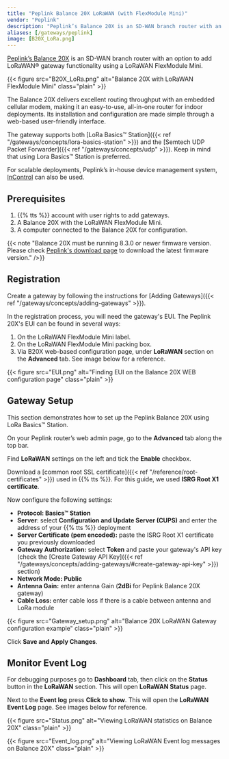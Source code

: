 ```yaml
---
title: "Peplink Balance 20X LoRaWAN (with FlexModule Mini)"
vendor: "Peplink"
description: "Peplink’s Balance 20X is an SD-WAN branch router with an option to add LoRaWAN® gateway functionality using a LoRaWAN FlexModule Mini."
aliases: [/gateways/peplink]
image: [B20X_LoRa.png]
---
```


[Peplink’s Balance 20X](https://www.peplink.com/products/balance-20x/) is an SD-WAN branch router with an option to add LoRaWAN® gateway functionality using a LoRaWAN FlexModule Mini.

{{< figure src="B20X_LoRa.png" alt="Balance 20X with LoRaWAN FlexModule Mini" class="plain" >}}

The Balance 20X delivers excellent routing throughput with an embedded cellular modem, making it an easy-to-use, all-in-one router for indoor deployments. Its installation and configuration are made simple through a web-based user-friendly interface. 

The gateway supports both [LoRa Basics™ Station]({{< ref "/gateways/concepts/lora-basics-station" >}}) and the [Semtech UDP Packet Forwarder]({{< ref "/gateways/concepts/udp" >}}). Keep in mind that using Lora Basics™ Station is preferred.

For scalable deployments, Peplink’s in-house device management system, [InControl](https://www.peplink.com/software/network-management-solution-incontrol-2/) can also be used.

## Prerequisites

1. {{% tts %}} account with user rights to add gateways.
2. A Balance 20X with the LoRaWAN FlexModule Mini.
3. A computer connected to the Balance 20X for configuration.

{{< note "Balance 20X must be running 8.3.0 or newer firmware version. Please check [Peplink's download page](https://www.peplink.com/support/downloads/#balance) to download the latest firmware version." />}}


## Registration

Create a gateway by following the instructions for [Adding Gateways]({{< ref "/gateways/concepts/adding-gateways" >}}). 

In the registration process, you will need the gateway's EUI. The Peplink 20X's EUI can be found in several ways:

1. On the LoRaWAN FlexModule Mini label.
2. On the LoRaWAN FlexModule Mini packing box.
3. Via B20X web-based configuration page, under **LoRaWAN** section on the **Advanced** tab. See image below for a reference.

{{< figure src="EUI.png" alt="Finding EUI on the Balance 20X WEB configuration page" class="plain" >}}

## Gateway Setup

This section demonstrates how to set up the Peplink Balance 20X using LoRa Basics™ Station.

On your Peplink router’s web admin page, go to the **Advanced** tab along the top bar.

Find **LoRaWAN** settings on the left and tick the **Enable** checkbox.

Download a [common root SSL certificate]({{< ref "/reference/root-certificates" >}}) used in {{% tts %}}. For this guide, we used **ISRG Root X1 certificate**.

Now configure the following settings:
- **Protocol: Basics™ Station**
- **Server**: select **Configuration and Update Server (CUPS)** and enter the address of your {{% tts %}} deployment
- **Server Certificate (pem encoded):** paste the ISRG Root X1 certificate you previously downloaded
- **Gateway Authorization:** select **Token** and paste your gateway's API key (check the [Create Gateway API Key]({{< ref "/gateways/concepts/adding-gateways/#create-gateway-api-key" >}}) section)
- **Network Mode: Public**
- **Antenna Gain:** enter antenna Gain (**2dBi** for Peplink Balance 20X gateway)
- **Cable Loss:** enter cable loss if there is a cable between antenna and LoRa module

{{< figure src="Gateway_setup.png" alt="Balance 20X LoRaWAN Gateway configuration example" class="plain" >}}

Click **Save and Apply Changes**.

## Monitor Event Log

For debugging purposes go to **Dashboard** tab, then click on the **Status** button in the **LoRaWAN** section. This will open **LoRaWAN Status** page.

Next to the **Event log** press **Click to show**. This will open the **LoRaWAN Event Log** page. See images below for reference.

{{< figure src="Status.png" alt="Viewing LoRaWAN statistics on Balance 20X" class="plain" >}}

{{< figure src="Event_log.png" alt="Viewing LoRaWAN Event log messages on Balance 20X" class="plain" >}}
